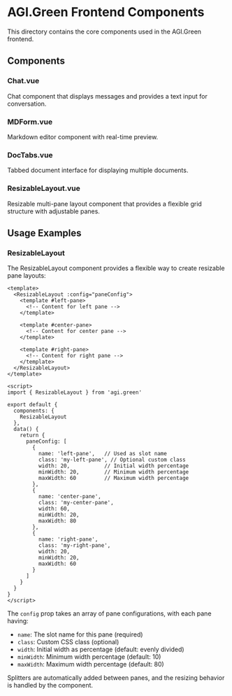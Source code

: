 # AGI.Green Frontend Components

This directory contains the core components used in the AGI.Green frontend.

## Components

### Chat.vue
Chat component that displays messages and provides a text input for conversation.

### MDForm.vue
Markdown editor component with real-time preview.

### DocTabs.vue
Tabbed document interface for displaying multiple documents.

### ResizableLayout.vue
Resizable multi-pane layout component that provides a flexible grid structure with adjustable panes.

## Usage Examples

### ResizableLayout

The ResizableLayout component provides a flexible way to create resizable pane layouts:

```vue
<template>
  <ResizableLayout :config="paneConfig">
    <template #left-pane>
      <!-- Content for left pane -->
    </template>
    
    <template #center-pane>
      <!-- Content for center pane -->
    </template>
    
    <template #right-pane>
      <!-- Content for right pane -->
    </template>
  </ResizableLayout>
</template>

<script>
import { ResizableLayout } from 'agi.green'

export default {
  components: {
    ResizableLayout
  },
  data() {
    return {
      paneConfig: [
        {
          name: 'left-pane',   // Used as slot name
          class: 'my-left-pane', // Optional custom class
          width: 20,           // Initial width percentage
          minWidth: 20,        // Minimum width percentage 
          maxWidth: 60         // Maximum width percentage
        },
        {
          name: 'center-pane',
          class: 'my-center-pane',
          width: 60,
          minWidth: 20,
          maxWidth: 80
        },
        {
          name: 'right-pane',
          class: 'my-right-pane',
          width: 20,
          minWidth: 20,
          maxWidth: 60
        }
      ]
    }
  }
}
</script>
```

The `config` prop takes an array of pane configurations, with each pane having:
- `name`: The slot name for this pane (required)
- `class`: Custom CSS class (optional)
- `width`: Initial width as percentage (default: evenly divided)
- `minWidth`: Minimum width percentage (default: 10)
- `maxWidth`: Maximum width percentage (default: 80)

Splitters are automatically added between panes, and the resizing behavior is handled by the component.
